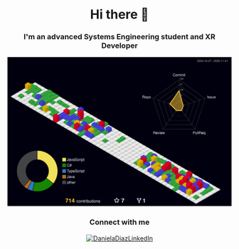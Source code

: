 <h1 align="center">Hi there 👋</h1>
<h3 align="center">I'm an advanced Systems Engineering student and XR Developer</h3>

<p align="center">
    <picture>
        <source media="(prefers-color-scheme: dark)" srcset="https://raw.githubusercontent.com/emanuelharo/emanuelharo/output-3d-contrib/night.svg" />
        <!--<source media="(prefers-color-scheme: light)" srcset="https://raw.githubusercontent.com/emanuelharo/emanuelharo/output-3d-contrib/day.svg" />  -->
        <img alt="github profile contributions chart" width="800" src="https://raw.githubusercontent.com/emanuelharo/emanuelharo/output-3d-contrib/night.svg" />
    </picture>
</p>



<h3 align="center">Connect with me</h3>
<p align="center">
<a href="https://www.linkedin.com/in/daniela-diaz-255497304/" target=”_blank”><img align="center" src="https://raw.githubusercontent.com/rahuldkjain/github-profile-readme-generator/master/src/images/icons/Social/linked-in-alt.svg" alt="DanielaDiazLinkedIn" height="30" width="40" /></a>
</p>
<!--
**EmanuelHaro/emanuelharo** is a ✨ _special_ ✨ repository because its `README.md` (this file) appears on your GitHub profile.

Here are some ideas to get you started:

- 🔭 I’m currently working on ...
- 🌱 I’m currently learning ...
- 👯 I’m looking to collaborate on ...
- 🤔 I’m looking for help with ...
- 💬 Ask me about ...
- 📫 How to reach me: ...
- 😄 Pronouns: ...
- ⚡ Fun fact: ...
-->
